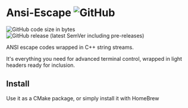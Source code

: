 # Ansi-Escape  ![GitHub](https://img.shields.io/github/license/hsuantinglu/ansi-escape)


![GitHub code size in bytes](https://img.shields.io/github/languages/code-size/HsuanTingLu/ansi-escape) ![GitHub release (latest SemVer including pre-releases)](https://img.shields.io/github/v/release/HsuanTingLu/ansi-escape?include_prereleases)

ANSI escape codes wrapped in C++ string streams.

It's everything you need for advanced terminal control, wrapped in light headers ready for inclusion.

## Install

Use it as a CMake package, or simply install it with HomeBrew
